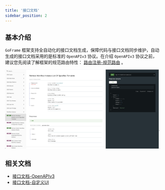 ```yaml
---
title: '接口文档'
sidebar_position: 2
---
```


## 基本介绍

`GoFrame` 框架支持全自动化的接口文档生成，保障代码与接口文档同步维护，自动生成的接口文档采用的是标准的 `OpenAPIv3` 协议。在介绍 `OpenAPIv3` 协议之前，建议您先阅读了解框架的规范路由特性： [路由注册-规范路由](output/goframe-v2.4-md/WEB服务开发/路由管理/路由管理-路由注册/路由注册-规范路由) 。

![](/markdown/840708d8c8fef9504ad25acce39f1343.png)

## 相关文档

- [接口文档-OpenAPIv3](output/goframe-v2.4-md/WEB服务开发/接口文档/接口文档-OpenAPIv3)
- [接口文档-自定义UI](output/goframe-v2.4-md/WEB服务开发/接口文档/接口文档-自定义UI)